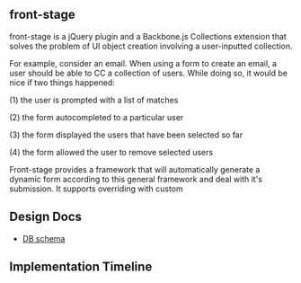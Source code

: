 
## front-stage

front-stage is a jQuery plugin and a Backbone.js Collections extension that solves the problem of UI object creation involving a user-inputted collection.

For example, consider an email. When using a form to create an email, a user should be able to CC a collection of users. While doing so, it would be nice if two things happened:

(1) the user is prompted with a list of matches

(2) the form autocompleted to a particular user

(3) the form displayed the users that have been selected so far

(4) the form allowed the user to remove selected users

Front-stage provides a framework that will automatically generate a dynamic form according to this general framework and deal with it's submission. It supports overriding with custom 

## Design Docs
* [DB schema][schema]

[schema]: ./docs/schema.md

## Implementation Timeline
